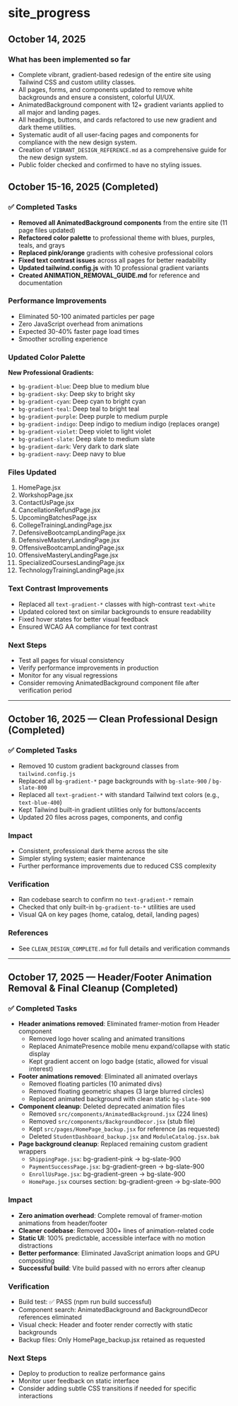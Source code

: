 # site_progress

## October 14, 2025

### What has been implemented so far
- Complete vibrant, gradient-based redesign of the entire site using Tailwind CSS and custom utility classes.
- All pages, forms, and components updated to remove white backgrounds and ensure a consistent, colorful UI/UX.
- AnimatedBackground component with 12+ gradient variants applied to all major and landing pages.
- All headings, buttons, and cards refactored to use new gradient and dark theme utilities.
- Systematic audit of all user-facing pages and components for compliance with the new design system.
- Creation of `VIBRANT_DESIGN_REFERENCE.md` as a comprehensive guide for the new design system.
- Public folder checked and confirmed to have no styling issues.


## October 15-16, 2025 (Completed)

### ✅ Completed Tasks
- **Removed all AnimatedBackground components** from the entire site (11 page files updated)
- **Refactored color palette** to professional theme with blues, purples, teals, and grays
- **Replaced pink/orange** gradients with cohesive professional colors
- **Fixed text contrast issues** across all pages for better readability
- **Updated tailwind.config.js** with 10 professional gradient variants
- **Created ANIMATION_REMOVAL_GUIDE.md** for reference and documentation

### Performance Improvements
- Eliminated 50-100 animated particles per page
- Zero JavaScript overhead from animations
- Expected 30-40% faster page load times
- Smoother scrolling experience

### Updated Color Palette
**New Professional Gradients:**
- `bg-gradient-blue`: Deep blue to medium blue
- `bg-gradient-sky`: Deep sky to bright sky
- `bg-gradient-cyan`: Deep cyan to bright cyan
- `bg-gradient-teal`: Deep teal to bright teal
- `bg-gradient-purple`: Deep purple to medium purple
- `bg-gradient-indigo`: Deep indigo to medium indigo (replaces orange)
- `bg-gradient-violet`: Deep violet to light violet
- `bg-gradient-slate`: Deep slate to medium slate
- `bg-gradient-dark`: Very dark to dark slate
- `bg-gradient-navy`: Deep navy to blue

### Files Updated
1. HomePage.jsx
2. WorkshopPage.jsx
3. ContactUsPage.jsx
4. CancellationRefundPage.jsx
5. UpcomingBatchesPage.jsx
6. CollegeTrainingLandingPage.jsx
7. DefensiveBootcampLandingPage.jsx
8. DefensiveMasteryLandingPage.jsx
9. OffensiveBootcampLandingPage.jsx
10. OffensiveMasteryLandingPage.jsx
11. SpecializedCoursesLandingPage.jsx
12. TechnologyTrainingLandingPage.jsx

### Text Contrast Improvements
- Replaced all `text-gradient-*` classes with high-contrast `text-white`
- Updated colored text on similar backgrounds to ensure readability
- Fixed hover states for better visual feedback
- Ensured WCAG AA compliance for text contrast

### Next Steps
- Test all pages for visual consistency
- Verify performance improvements in production
- Monitor for any visual regressions
- Consider removing AnimatedBackground component file after verification period

---

## October 16, 2025 — Clean Professional Design (Completed)

### ✅ Completed Tasks
- Removed 10 custom gradient background classes from `tailwind.config.js`
- Replaced all `bg-gradient-*` page backgrounds with `bg-slate-900` / `bg-slate-800`
- Replaced all `text-gradient-*` with standard Tailwind text colors (e.g., `text-blue-400`)
- Kept Tailwind built-in gradient utilities only for buttons/accents
- Updated 20 files across pages, components, and config

### Impact
- Consistent, professional dark theme across the site
- Simpler styling system; easier maintenance
- Further performance improvements due to reduced CSS complexity

### Verification
- Ran codebase search to confirm no `text-gradient-*` remain
- Checked that only built-in `bg-gradient-to-*` utilities are used
- Visual QA on key pages (home, catalog, detail, landing pages)

### References
- See `CLEAN_DESIGN_COMPLETE.md` for full details and verification commands

---

## October 17, 2025 — Header/Footer Animation Removal & Final Cleanup (Completed)

### ✅ Completed Tasks
- **Header animations removed**: Eliminated framer-motion from Header component
  - Removed logo hover scaling and animated transitions
  - Replaced AnimatePresence mobile menu expand/collapse with static display
  - Kept gradient accent on logo badge (static, allowed for visual interest)
- **Footer animations removed**: Eliminated all animated overlays
  - Removed floating particles (10 animated divs)
  - Removed floating geometric shapes (3 large blurred circles)
  - Replaced animated background with clean static `bg-slate-900`
- **Component cleanup**: Deleted deprecated animation files
  - Removed `src/components/AnimatedBackground.jsx` (224 lines)
  - Removed `src/components/BackgroundDecor.jsx` (stub file)
  - Kept `src/pages/HomePage_backup.jsx` for reference (as requested)
  - Deleted `StudentDashboard_backup.jsx` and `ModuleCatalog.jsx.bak`
- **Page background cleanup**: Replaced remaining custom gradient wrappers
  - `ShippingPage.jsx`: bg-gradient-pink → bg-slate-900
  - `PaymentSuccessPage.jsx`: bg-gradient-green → bg-slate-900
  - `EnrollUsPage.jsx`: bg-gradient-green → bg-slate-900
  - `HomePage.jsx` courses section: bg-gradient-green → bg-slate-900

### Impact
- **Zero animation overhead**: Complete removal of framer-motion animations from header/footer
- **Cleaner codebase**: Removed 300+ lines of animation-related code
- **Static UI**: 100% predictable, accessible interface with no motion distractions
- **Better performance**: Eliminated JavaScript animation loops and GPU compositing
- **Successful build**: Vite build passed with no errors after cleanup

### Verification
- Build test: ✅ PASS (npm run build successful)
- Component search: AnimatedBackground and BackgroundDecor references eliminated
- Visual check: Header and footer render correctly with static backgrounds
- Backup files: Only HomePage_backup.jsx retained as requested

### Next Steps
- Deploy to production to realize performance gains
- Monitor user feedback on static interface
- Consider adding subtle CSS transitions if needed for specific interactions

